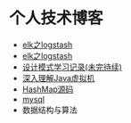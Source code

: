 # 个人技术博客

* [elk之logstash](https://github.com/lucky-zhao/blog/tree/master/20190527)
* [elk之logstash](./docs/20190527/README.md)
* [设计模式学习记录(未完待续)](https://github.com/lucky-zhao/blog/tree/master/20190610)
* [深入理解Java虚拟机](https://github.com/lucky-zhao/blog/blob/master/jvm/jvm01.md)
* [HashMap源码](https://github.com/lucky-zhao/blog/blob/master/hashmap/hashmap.md)
* [mysql](https://github.com/lucky-zhao/blog/blob/master/mysql/mysql01.md)
* 数据结构与算法

<!--* [Java多线程](https://github.com/lucky-zhao/blog/blob/master/thread/thread01.md)-->

